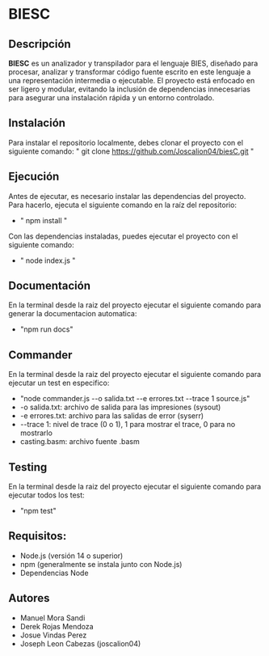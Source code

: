 # BIESC

## Descripción

**BIESC** es un analizador y transpilador para el lenguaje BIES, diseñado para procesar, analizar y transformar código fuente escrito en este lenguaje a una representación intermedia o ejecutable. El proyecto está enfocado en ser ligero y modular, evitando la inclusión de dependencias innecesarias para asegurar una instalación rápida y un entorno controlado.

## Instalación

Para instalar el repositorio localmente, debes clonar el proyecto con el siguiente comando:
" git clone https://github.com/Joscalion04/biesC.git "

## Ejecución
Antes de ejecutar, es necesario instalar las dependencias del proyecto. Para hacerlo, ejecuta el siguiente comando en la raíz del repositorio:
- " npm install "

Con las dependencias instaladas, puedes ejecutar el proyecto con el siguiente comando:
- " node index.js "

## Documentación
En la terminal desde la raiz del proyecto ejecutar el siguiente comando para generar la documentacion automatica:
- "npm run docs"

## Commander
En la terminal desde la raiz del proyecto ejecutar el siguiente comando para ejecutar un test en especifico:
- "node commander.js --o salida.txt --e errores.txt --trace 1 source.js"
- -o salida.txt: archivo de salida para las impresiones (sysout)
- -e errores.txt: archivo para las salidas de error (syserr)
- --trace 1: nivel de trace (0 o 1), 1 para mostrar el trace, 0 para no mostrarlo
- casting.basm: archivo fuente .basm


## Testing
En la terminal desde la raiz del proyecto ejecutar el siguiente comando para ejecutar todos los test:
- "npm test"

## Requisitos:
- Node.js (versión 14 o superior)
- npm (generalmente se instala junto con Node.js)
- Dependencias Node

## Autores
- Manuel Mora Sandi
- Derek Rojas Mendoza
- Josue Vindas Perez
- Joseph Leon Cabezas (joscalion04)